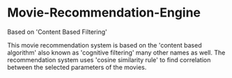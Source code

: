 # Movie-Recommendation-Engine
Based on 'Content Based Filtering'

This movie recommendation system is based on the 'content based algorithm' also known as 'cognitive filtering' many other names as well.
The recommendation system uses 'cosine similarity rule' to find correlation between the selected parameters of the movies.
